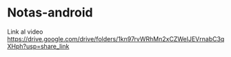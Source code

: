 # Notas-android
Link al video 
https://drive.google.com/drive/folders/1kn97rvWRhMn2xCZWeIJEVrnabC3qXHph?usp=share_link

